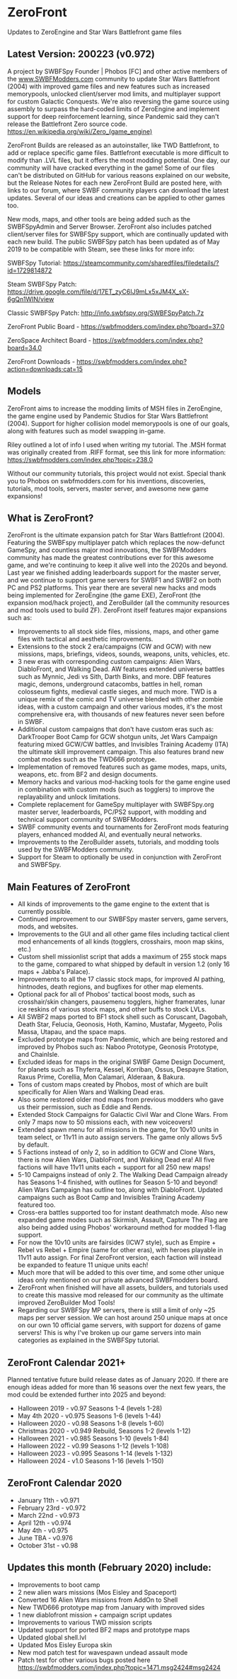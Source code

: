 # ZeroFront
Updates to ZeroEngine and Star Wars Battlefront game files

Latest Version: 200223 (v0.972)
-
A project by SWBFSpy Founder | Phobos [FC] and other active members of the www.SWBFModders.com community to update Star Wars Battlefront (2004) with improved game files and new features such as increased memorypools, unlocked client/server mod limits, and multiplayer support for custom Galactic Conquests. We're also reversing the game source using assembly to surpass the hard-coded limits of ZeroEngine and implement support for deep reinforcement learning, since Pandemic said they can't release the Battlefront Zero source code. https://en.wikipedia.org/wiki/Zero_(game_engine)

ZeroFront Builds are released as an autoinstaller, like TWD Battlefront, to add or replace specific game files. Battlefront executable is more difficult to modify than .LVL files, but it offers the most modding potential. One day, our community will have cracked everything in the game! Some of our files can't be distributed on GitHub for various reasons explained on our website, but the Release Notes for each new ZeroFront Build are posted here, with links to our forum, where SWBF community players can download the latest updates. Several of our ideas and creations can be applied to other games too.

New mods, maps, and other tools are being added such as the SWBFSpyAdmin and Server Browser. ZeroFront also includes patched client/server files for SWBFSpy support, which are continually updated with each new build. The public SWBFSpy patch has been updated as of May 2019 to be compatible with Steam, see these links for more info:

SWBFSpy Tutorial: https://steamcommunity.com/sharedfiles/filedetails/?id=1729814872

Steam SWBFSpy Patch: https://drive.google.com/file/d/17ET_zyC6IJ9mLx5xJM4X_sX-6gQn1WIN/view

Classic SWBFSpy Patch: http://info.swbfspy.org/SWBFSpyPatch.7z

ZeroFront Public Board - https://swbfmodders.com/index.php?board=37.0

ZeroSpace Architect Board - https://swbfmodders.com/index.php?board=34.0

ZeroFront Downloads - https://swbfmodders.com/index.php?action=downloads;cat=15

Models
-
ZeroFront aims to increase the modding limits of MSH files in ZeroEngine, the game engine used by Pandemic Studios for Star Wars Battlefront (2004). Support for higher collision model memorypools is one of our goals, along with features such as model swapping in-game. 

Riley outlined a lot of info I used when writing my tutorial. The .MSH format was originally created from .RIFF format, see this link for more information: https://swbfmodders.com/index.php?topic=238.0

Without our community tutorials, this project would not exist. Special thank you to Phobos on swbfmodders.com for his inventions, discoveries, tutorials, mod tools, servers, master server, and awesome new game expansions!

**What is ZeroFront?**
-
ZeroFront is the ultimate expansion patch for Star Wars Battlefront (2004). Featuring the SWBFspy multiplayer patch which replaces the now-defunct GameSpy, and countless major mod innovations, the SWBFModders community has made the greatest contributions ever for this awesome game, and we're continuing to keep it alive well into the 2020s and beyond. Last year we finished adding leaderboards support for the master server, and we continue to support game servers for SWBF1 and SWBF2 on both PC and PS2 platforms. This year there are several new hacks and mods being implemented for ZeroEngine (the game EXE), ZeroFront (the expansion mod/hack project), and ZeroBuilder (all the community resources and mod tools used to build ZF). ZeroFront itself features major expansions such as:
- Improvements to all stock side files, missions, maps, and other game files with tactical and aesthetic improvements.
- Extensions to the stock 2 era/campaigns (CW and GCW) with new missions, maps, briefings, videos, sounds, weapons, units, vehicles, etc.
- 3 new eras with corresponding custom campaigns: Alien Wars, DiabloFront, and Walking Dead. AW features extended universe battles such as Mynnic, Jedi vs Sith, Darth Binks, and more. DBF features magic, demons, underground catacombs, battles in hell, roman colosseum fights, medieval castle sieges, and much more. TWD is a unique remix of the comic and TV universe blended with other zombie ideas, with a custom campaign and other various modes, it's the most comprehensive era, with thousands of new features never seen before in SWBF.
- Additional custom campaigns that don't have custom eras such as: DarkTrooper Boot Camp for GCW shotgun units, Jet Wars Campaign featuring mixed GCW/CW battles, and Invisibles Training Academy (ITA) the ultimate skill improvement campaign. This also features brand new combat modes such as the TWD666 prototype.
- Implementation of removed features such as game modes, maps, units, weapons, etc. from BF2 and design documents.
- Memory hacks and various mod-hacking tools for the game engine used in combination with custom mods (such as togglers) to improve the replayability and unlock limitations.
- Complete replacement for GameSpy multiplayer with SWBFSpy.org master server, leaderboards, PC/PS2 support, with modding and technical support community of SWBFModders.
- SWBF community events and tournaments for ZeroFront mods featuring players, enhanced modded AI, and eventually neural networks.
- Improvements to the ZeroBuilder assets, tutorials, and modding tools used by the SWBFModders community.
- Support for Steam to optionally be used in conjunction with ZeroFront and SWBFSpy.

**Main Features of ZeroFront**
-
- All kinds of improvements to the game engine to the extent that is currently possible.
- Continued improvement to our SWBFSpy master servers, game servers, mods, and websites.
- Improvements to the GUI and all other game files including tactical client mod enhancements of all kinds (togglers, crosshairs, moon map skins, etc.)
- Custom shell missionlist script that adds a maximum of 255 stock maps to the game, compared to what shipped by default in version 1.2 (only 16 maps + Jabba's Palace).
- Improvements to all the 17 classic stock maps, for improved AI pathing, hintnodes, death regions, and bugfixes for other map elements.
- Optional pack for all of Phobos' tactical boost mods, such as crosshair/skin changers, pausemenu togglers, higher framerates, lunar ice reskins of various stock maps, and other buffs to stock LVLs.
- All SWBF2 maps ported to BF1 stock shell such as Coruscant, Dagobah, Death Star, Felucia, Geonosis, Hoth, Kamino, Mustafar, Mygeeto, Polis Massa, Utapau, and the space maps.
- Excluded prototype maps from Pandemic, which are being restored and improved by Phobos such as: Naboo Prototype, Geonosis Prototype, and ChainIsle.
- Excluded ideas for maps in the original SWBF Game Design Document, for planets such as Thyferra, Kessel, Korriban, Ossus, Despayre Station, Raxus Prime, Corellia, Mon Calamari, Alderaan, & Bakura.
- Tons of custom maps created by Phobos, most of which are built specifically for Alien Wars and Walking Dead eras. 
- Also some restored older mod maps from previous modders who gave us their permission, such as Eddie and Rends.
- Extended Stock Campaigns for Galactic Civil War and Clone Wars. From only 7 maps now to 50 missions each, with new voiceovers!
- Extended spawn menu for all missions in the game, for 10v10 units in team select, or 11v11 in auto assign servers. The game only allows 5v5 by default.
- 5 Factions instead of only 2, so in addition to GCW and Clone Wars, there is now Alien Wars, DiabloFront, and Walking Dead era! All five factions will have 11v11 units each + support for all 250 new maps!
- 5-10 Campaigns instead of only 2. The Walking Dead Campaign already has Seasons 1-4 finished, with outlines for Season 5-10 and beyond! Alien Wars Campaign has outline too, along with DiabloFront. Updated campaigns such as Boot Camp and Invisibles Training Academy featured too.
- Cross-era battles supported too for instant deathmatch mode. Also new expanded game modes such as Skirmish, Assault, Capture The Flag are also being added using Phobos' workaround method for modded 1-flag support.
- For now the 10v10 units are fairsides (ICW7 style), such as Empire + Rebel vs Rebel + Empire (same for other eras), with heroes playable in 11v11 auto assign. For final ZeroFront version, each faction will instead be expanded to feature 11 unique units each!
- Much more that will be added to this over time, and some other unique ideas only mentioned on our private advanced SWBFmodders board.
- ZeroFront when finished will have all assets, builders, and tutorials used to create this massive mod released for our community as the ultimate improved ZeroBuilder Mod Tools!
- Regarding our SWBFSpy MP servers, there is still a limit of only ~25 maps per server session. We can host around 250 unique maps at once on our own 10 official game servers, with support for dozens of game servers! This is why I've broken up our game servers into main categories as explained in the SWBFSpy tutorial.

**ZeroFront Calendar 2021+**
-
Planned tentative future build release dates as of January 2020. If there are enough ideas added for more than 16 seasons over the next few years, the mod could be extended further into 2025 and beyond:
- Halloween 2019 - v0.97 Seasons 1-4 (levels 1-28)
- May 4th 2020 - v0.975 Seasons 1-6 (levels 1-44)
- Halloween 2020 - v0.98 Seasons 1-8 (levels 1-60)
- Christmas 2020 - v0.949 Rebuild, Seasons 1-2 (levels 1-12)
- Halloween 2021 - v0.985 Seasons 1-10 (levels 1-84)
- Halloween 2022 - v0.99 Seasons 1-12 (levels 1-108)
- Halloween 2023 - v0.995 Seasons 1-14 (levels 1-132)
- Halloween 2024 - v1.0 Seasons 1-16 (levels 1-150)

**ZeroFront Calendar 2020**
-
- January 11th - v0.971
- February 23rd - v0.972
- March 22nd - v0.973
- April 12th - v0.974
- May 4th - v0.975
- June TBA - v0.976
- October 31st - v0.98

**Updates this month (February 2020) include:**
-
- Improvements to boot camp
- 2 new alien wars missions (Mos Eisley and Spaceport)
- Converted 16 Alien Wars missions from AddOn to Shell
- New TWD666 prototype map from January with improved sides
- 1 new diablofront mission + campaign script updates
- Improvements to various TWD mission scripts
- Updated support for ported BF2 maps and prototype maps
- Updated global shell.lvl
- Updated Mos Eisley Europa skin
- New mod patch test for wavespawn undead assault mode
- Patch test for other various bugs posted here https://swbfmodders.com/index.php?topic=1471.msg2424#msg2424
